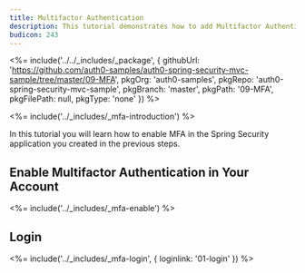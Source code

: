 ```yaml
---
title: Multifactor Authentication
description: This tutorial demonstrates how to add Multifactor Authentication to your Java Spring Security web app with Auth0.
budicon: 243
---
```


<%= include('../../_includes/_package', {
githubUrl: 'https://github.com/auth0-samples/auth0-spring-security-mvc-sample/tree/master/09-MFA',
pkgOrg: 'auth0-samples',
pkgRepo: 'auth0-spring-security-mvc-sample',
pkgBranch: 'master',
pkgPath: '09-MFA',
pkgFilePath: null,
pkgType: 'none'
}) %>



<%= include('../_includes/_mfa-introduction') %>

In this tutorial you will learn how to enable MFA in the Spring Security application you created in the previous steps.

## Enable Multifactor Authentication in Your Account

<%= include('../_includes/_mfa-enable') %>

## Login

<%= include('../_includes/_mfa-login', { loginlink: '01-login' }) %>